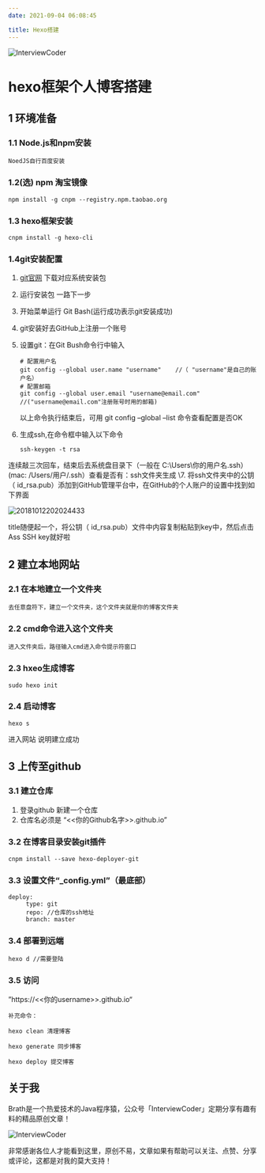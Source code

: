 ```yaml
---
date: 2021-09-04 06:08:45

title: Hexo搭建
---
```


![InterviewCoder](https://brath4.oss-cn-shenzhen.aliyuncs.com/picgo/%E6%89%AB%E7%A0%81_%E6%90%9C%E7%B4%A2%E8%81%94%E5%90%88%E4%BC%A0%E6%92%AD%E6%A0%B7%E5%BC%8F-%E6%A0%87%E5%87%86%E8%89%B2%E7%89%88.png)



# hexo框架个人博客搭建

## 1 环境准备

### 1.1 Node.js和npm安装

```
NoedJS自行百度安装
```

### 1.2(选) npm 淘宝镜像

```
npm install -g cnpm --registry.npm.taobao.org
```

### 1.3 hexo框架安装

```
cnpm install -g hexo-cli
```

### 1.4git安装配置

1. [git官网](https://git-scm.com/download) 下载对应系统安装包

2. 运行安装包 一路下一步

3. 开始菜单运行 Git Bash(运行成功表示git安装成功)

4. git安装好去GitHub上注册一个账号

5. 设置git：在Git Bush命令行中输入

   ```
   # 配置用户名
   git config --global user.name "username"    //（ "username"是自己的账户名）
   # 配置邮箱
   git config --global user.email "username@email.com"     //("username@email.com"注册账号时用的邮箱)
   ```

    以上命令执行结束后，可用 git config –global –list 命令查看配置是否OK

6. 生成ssh,在命令框中输入以下命令

   ```
   ssh-keygen -t rsa
   ```

 连续敲三次回车，结束后去系统盘目录下（一般在 C:\Users\你的用户名.ssh）(mac: /Users/用户/.ssh）查看是否有：ssh文件夹生成
\7. 将ssh文件夹中的公钥（ id_rsa.pub）添加到GitHub管理平台中，在GitHub的个人账户的设置中找到如下界面

![20181012202024433](http://m.qpic.cn/psc?/V13GZ6V642zl3l/LjNfElrpEt6hXz54k3bCMchAT9Eqb8h826wZJlbf5XTg7bk2vbn8iPBmpUMKdT*qmYTTTu6PvI2OOXduLhX4YWkD8PDL7HQ0zwtH8In.gVk!/b&bo=8wKMAQAAAAADB14!&rf=viewer_4)

title随便起一个，将公钥（ id_rsa.pub）文件中内容复制粘贴到key中，然后点击Ass SSH key就好啦

## 2 建立本地网站

### 2.1 在本地建立一个文件夹

```
去任意盘符下，建立一个文件夹，这个文件夹就是你的博客文件夹
```

### 2.2 cmd命令进入这个文件夹

```
进入文件夹后，路径输入cmd进入命令提示符窗口
```

### 2.3 hxeo生成博客

```
sudo hexo init
```

### 2.4 启动博客

```
hexo s
```

 进入网站 说明建立成功

## 3 上传至github

### 3.1 建立仓库

1. 登录github 新建一个仓库
2. 仓库名必须是 “<<你的Github名字>>.github.io”

### 3.2 在博客目录安装git插件

```
cnpm install --save hexo-deployer-git
```

### 3.3 设置文件“_config.yml”（最底部）

```
deploy:
     type: git
     repo: //仓库的ssh地址
     branch: master
```

### 3.4 部署到远端

```
hexo d //需要登陆
```

### 3.5 访问

 ”https://<<你的username>>.github.io“



```
补充命令：

hexo clean 清理博客

hexo generate 同步博客

hexo deploy 提交博客
```

## 关于我

Brath是一个热爱技术的Java程序猿，公众号「InterviewCoder」定期分享有趣有料的精品原创文章！

![InterviewCoder](https://brath4.oss-cn-shenzhen.aliyuncs.com/picgo/%E4%BA%8C%E7%BB%B4%E7%A0%81plus.png)

非常感谢各位人才能看到这里，原创不易，文章如果有帮助可以关注、点赞、分享或评论，这都是对我的莫大支持！
